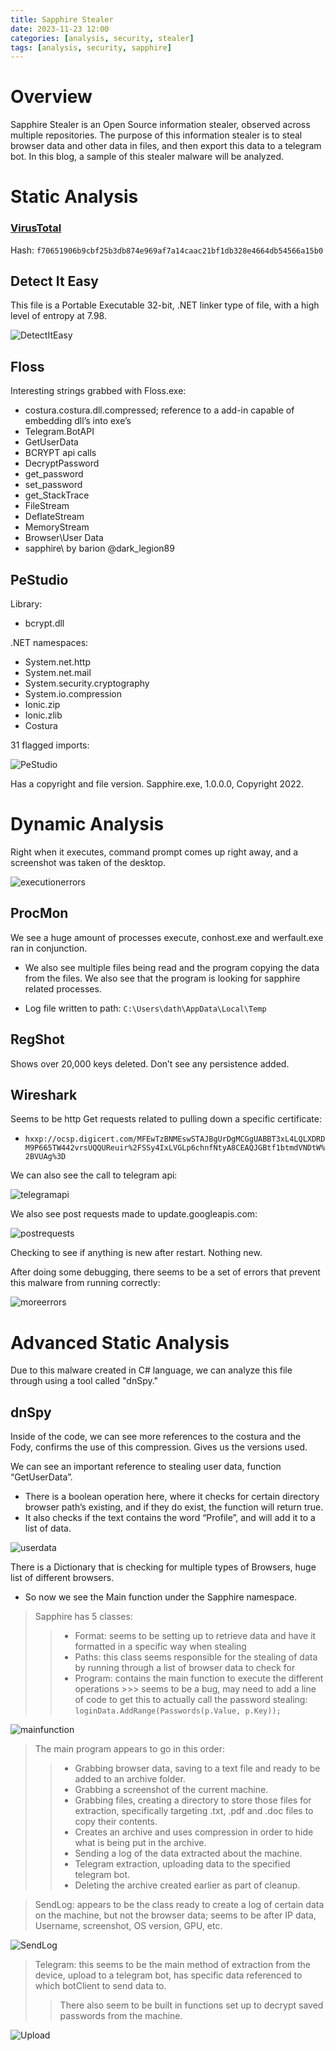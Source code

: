 ```yaml
---
title: Sapphire Stealer
date: 2023-11-23 12:00
categories: [analysis, security, stealer]
tags: [analysis, security, sapphire]
---
```


# Overview

Sapphire Stealer is an Open Source information stealer, observed across multiple repositories. The purpose of this information stealer is to steal browser data and other data in files, and then export this data to a telegram bot. In this blog, a sample of this stealer malware will be analyzed. 

# Static Analysis

### [VirusTotal](https://www.virustotal.com/gui/file/f70651906b9cbf25b3db874e969af7a14caac21bf1db328e4664db54566a15b0)
Hash: `f70651906b9cbf25b3db874e969af7a14caac21bf1db328e4664db54566a15b0`

## Detect It Easy
This file is a Portable Executable 32-bit, .NET linker type of file, with a high level of entropy at 7.98.

![DetectItEasy](https://github.com/Dathalind/dathalind.github.io/blob/main/assets/img/sapphire_stealer/detectiteasysapphire.png?raw=true)

## Floss

Interesting strings grabbed with Floss.exe: 

- costura.costura.dll.compressed; reference to a add-in capable of embedding dll’s into exe’s
- Telegram.BotAPI
- GetUserData
- BCRYPT api calls
- DecryptPassword
- get_password
- set_password
- get_StackTrace
- FileStream
- DeflateStream
- MemoryStream
- Browser\User Data
- sapphire\ by barion @dark_legion89

## PeStudio

Library:

- bcrypt.dll

.NET namespaces:

- System.net.http
- System.net.mail
- System.security.cryptography
- System.io.compression
- Ionic.zip
- Ionic.zlib
- Costura

31 flagged imports:

![PeStudio](https://github.com/Dathalind/dathalind.github.io/blob/main/assets/img/sapphire_stealer/pestudiosapphire.png?raw=true)

Has a copyright and file version. Sapphire.exe, 1.0.0.0, Copyright 2022.

# Dynamic Analysis
Right when it executes, command prompt comes up right away, and a screenshot was taken of the desktop. 

![executionerrors](https://github.com/Dathalind/dathalind.github.io/blob/main/assets/img/sapphire_stealer/sapphireerrorexecution.png?raw=true)

## ProcMon

We see a huge amount of processes execute, conhost.exe and werfault.exe ran in conjunction.

- We also see multiple files being read and the program copying the data from the files. We also see that the program is looking for sapphire related processes. 

- Log file written to path: `C:\Users\dath\AppData\Local\Temp`

## RegShot

Shows over 20,000 keys deleted. Don’t see any persistence added.

## Wireshark

Seems to be http Get requests related to pulling down a specific certificate:

- `hxxp://ocsp.digicert.com/MFEwTzBNMEswSTAJBgUrDgMCGgUABBT3xL4LQLXDRDM9P665TW442vrsUQQUReuir%2FSSy4IxLVGLp6chnfNtyA8CEAQJGBtf1btmdVNDtW%2BVUAg%3D`

We can also see the call to telegram api:

![telegramapi](https://github.com/Dathalind/dathalind.github.io/blob/main/assets/img/sapphire_stealer/wiresharktelegramapicallssapphire.png?raw=true)

We also see post requests made to update.googleapis.com: 

![postrequests](https://github.com/Dathalind/dathalind.github.io/blob/main/assets/img/sapphire_stealer/wiresharkpostrequests.png?raw=true)

Checking to see if anything is new after restart. Nothing new.

After doing some debugging, there seems to be a set of errors that prevent this malware from running correctly:

![moreerrors](https://github.com/Dathalind/dathalind.github.io/blob/main/assets/img/sapphire_stealer/errorsduringdebugsapphire.png?raw=true)

# Advanced Static Analysis

Due to this malware created in C# language, we can analyze this file through using a tool called "dnSpy."

## dnSpy

Inside of the code, we can see more references to the costura and the Fody, confirms the use of this compression. Gives us the versions used.

We can see an important reference to stealing user data, function “GetUserData”.

- There is a boolean operation here, where it checks for certain directory browser path’s existing, and if they do exist, the function will return true.
- It also checks if the text contains the word “Profile”, and will add it to a list of data.

![userdata](https://github.com/Dathalind/dathalind.github.io/blob/main/assets/img/sapphire_stealer/dnspystealuserdatasapphire.png?raw=true)

There is a Dictionary that is checking for multiple types of Browsers, huge list of different browsers. 

* So now we see the Main function under the Sapphire namespace.

> Sapphire has 5 classes:
>>  - Format: seems to be setting up to retrieve data and have it formatted in a specific way when stealing
>> - Paths: this class seems responsible for the stealing of data by running through a list of browser data to check for
>> - Program: contains the main function to execute the different operations
    >>> seems to be a bug, may need to add a line of code to get this to actually call the password stealing: `loginData.AddRange(Passwords(p.Value, p.Key));`

![mainfunction](https://github.com/Dathalind/dathalind.github.io/blob/main/assets/img/sapphire_stealer/dnspymainfuncsapphire.png?raw=true)

> The main program appears to go in this order:
>> - Grabbing browser data, saving to a text file and ready to be added to an archive folder.
>> - Grabbing a screenshot of the current machine.
>> - Grabbing files, creating a directory to store those files for extraction, specifically targeting .txt, .pdf and .doc files to copy their contents.
>> - Creates an archive and uses compression in order to hide what is being put in the archive.
>> - Sending a log of the data extracted about the machine.
>> - Telegram extraction, uploading data to the specified telegram bot.
>> - Deleting the archive created earlier as part of cleanup.

> SendLog: appears to be the class ready to create a log of certain data on the machine, but not the browser data; seems to be after IP data, Username, screenshot, OS version, GPU, etc.

![SendLog](https://github.com/Dathalind/dathalind.github.io/blob/main/assets/img/sapphire_stealer/dnspydataextractionsapphire.png?raw=true)

> Telegram: this seems to be the main method of extraction from the device, upload to a telegram bot, has specific  data referenced to which botClient to send data to. 
>> There also seem to be built in functions set up to decrypt saved passwords from the machine. 

![Upload](https://github.com/Dathalind/dathalind.github.io/blob/main/assets/img/sapphire_stealer/dnspytelegramsapphire.png?raw=true)